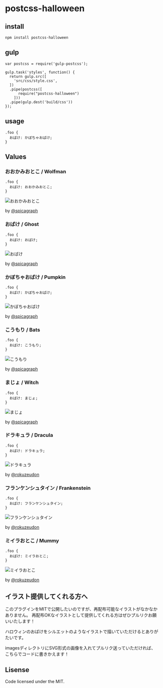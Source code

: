 # postcss-halloween

## install

```
npm install postcss-halloween
```

## gulp

```
var postcss = require('gulp-postcss');

gulp.task('styles', function() {
  return gulp.src([
    'src/css/style.css',
  ])
  .pipe(postcss([
      require("postcss-halloween")
    ]))
  .pipe(gulp.dest('build/css'))
});
```

## usage

```
.foo {
  おばけ: かぼちゃおばけ;
}
```

## Values

### おおかみおとこ / Wolfman

```
.foo {
  おばけ: おおかみおとこ;
}
```

![おおかみおとこ](https://github.com/mismith0227/postcss-halloween/blob/images/images/wolfman.png)

by [@spicagraph](https://github.com/spicagraph)

### おばけ / Ghost

```
.foo {
  おばけ: おばけ;
}
```

![おばけ](https://github.com/mismith0227/postcss-halloween/blob/images/images/ghost.png)

by [@spicagraph](https://github.com/spicagraph)

### かぼちゃおばけ / Pumpkin

```
.foo {
  おばけ: かぼちゃおばけ;
}
```

![かぼちゃおばけ](https://github.com/mismith0227/postcss-halloween/blob/images/images/pumpkin.png)

by [@spicagraph](https://github.com/spicagraph)

### こうもり / Bats

```
.foo {
  おばけ: こうもり;
}
```

![こうもり](https://github.com/mismith0227/postcss-halloween/blob/images/images/bats.png)

by [@spicagraph](https://github.com/spicagraph)

### まじょ / Witch

```
.foo {
  おばけ: まじょ;
}
```

![まじょ](https://github.com/mismith0227/postcss-halloween/blob/images/images/witch.png)

by [@spicagraph](https://github.com/spicagraph)

### ドラキュラ / Dracula

```
.foo {
  おばけ: ドラキュラ;
}
```

![ドラキュラ](https://github.com/mismith0227/postcss-halloween/blob/images/images/dracula.png)

by [@rokuzeudon](https://github.com/rokuzeudon)

### フランケンシュタイン / Frankenstein

```
.foo {
  おばけ: フランケンシュタイン;
}
```

![フランケンシュタイン](https://github.com/mismith0227/postcss-halloween/blob/images/images/frankenstein.png)

by [@rokuzeudon](https://github.com/rokuzeudon)

### ミイラおとこ / Mummy

```
.foo {
  おばけ: ミイラおとこ;
}
```

![ミイラおとこ](https://github.com/mismith0227/postcss-halloween/blob/images/images/mummy.png)

by [@rokuzeudon](https://github.com/rokuzeudon)

## イラスト提供してくれる方へ

このプラグインをMITで公開したいのですが、再配布可能なイラストがなかなかありません。
再配布OKなイラストとして提供してくれる方はぜひプルリクお願いいたします！

ハロウィンのおばけをシルエットのようなイラストで描いていただけるとありがたいです。

imagesディレクトリにSVG形式の画像を入れてプルリク送っていただければ、こちらでコードに書きかえます！

## Lisense

Code licensed under the MIT.

